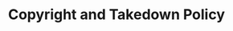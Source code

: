 ---
layout: about
sidebartype: fixed
link: takedown
title: Copyright and Takedown Policy
textlong: Notice to users&amp; The Chicago Public Library works to ensure that it has appropriate rights to provide access to content through the Digital Collections website. These materials are made available for educational and scholarly use.
mainimage:
    url: '2232'
    coll: mpu
    text: Cloud Gate, assembly complete, view from above, July 16, 2004
    size: cover
    align: center
textrich: >-
        If you are a rights holder and are concerned that you have found material on the Chicago Public Library&rsquo;s Digital Collections Website without your permission and believe our inclusion of this material on the Digital Collections Website violates your rights (e.g. inclusion is not covered by the Fair Use or other exemption to a copyright holder&rsquo;s rights), please contact <a href="mailto:webmaster@chipublib.org">webmaster@chipublib.org</a> and include the following:
        <ul><li>Your contact information (including email address and phone),</li>
        <li>Exact URL where you found the material,</li>
        <li>Details that describe the material (title, collection name, number of items, etc.),</li>
        <li>The reason why you believe that your rights have been violated, with any pertinent documentation,</li>
        <li>A statement that you in good faith believe that use of the material in the manner complained of is not authorized by the copyright owner, its agent, or the law, and</li>
        <li>A statement that the information in your notification is accurate and that you are the rights holder or are authorized to act on behalf of the owner.</li></ul>
        <p>Upon receipt of a request, Chicago Public Library staff will:</p>
        <ul>
        <li>Promptly acknowledge the request via email or other means of communication if you do not have an email account;</li>
        <li>Assess the validity of the request;</li>
        <li>Upon request, we may temporarily remove the material from public view while we assess the concern.</li>
        </ul><p>Upon completion of the assessment, we will take appropriate action and communicate that action to you.</p> <h2>Copyright</h2>
        <p class="about-contact-p about-contact-p-first">Usage, transmission, downloading or reproduction of protected items beyond that allowed by Fair Use Copyright Law requires the written permission of the copyright owners. When possible, CPL provides information about copyright owners and restrictions concerning its collections.</p>
        <p class="about-contact-p">Determining the existence of copyright or any other legal restrictions, as well as obtaining permission from the copyright holder, is solely the responsibility of the patron.</p>
        <p class="about-contact-p"><b>Notice &amp; Warning Concerning Copyright Restrictions</b></p>
        <p class="about-contact-p">The copyright law of the United States (Title 17, United States Code) governs the making of photocopies or other reproductions of copyrighted material.</p>
        <p class="about-contact-p">Under certain conditions specified in the law, libraries and archives are authorized to furnish a photocopy or other reproduction. One of these specific conditions is that the photocopy or reproduction is not to be “used for any purpose other than private study, scholarship or research.” If a user makes a request for, or later uses, a photocopy or reproduction for purposes in excess of “fair use,” that user may be liable for copyright infringement.</p>
        <p class="about-contact-p about-contact-p-last">This institution reserves the right to refuse a copying order if, in its judgment, fulfillment of the order would involve violation of copyright law.</p>
---